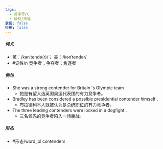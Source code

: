 ```yaml
---
tags:
  - 首字母/C
  - 级别/托福
掌握: false
模糊: false
---
```

##### 词义
- 英：/kənˈtendə(r)/； 美：/kənˈtendər/
- #词性/n  竞争者；争夺者；角逐者
##### 例句
- She was a strong contender for Britain 's Olympic team
	- 她是有望入选英国奥运代表团的有力竞争者。
- Bradley has been considered a possible presidential contender himself .
	- 布拉德利本人就被认为是总统职位的有力竞争者。
- The three leading contenders were locked in a dogfight .
	- 三名领先的竞争者陷入一场鏖战。
##### 形态
- #形态/word_pl contenders
